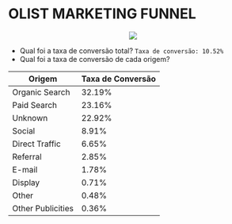 # OLIST MARKETING FUNNEL 

<p align="center">
  <img src="https://cantswingacat.co.uk/wp-content/uploads/2019/08/spongebob-list-gif.gif">
</p>

- Qual foi a taxa de conversão total? ```Taxa de conversão: 10.52%```
- Qual foi a taxa de conversão de cada origem? 

|Origem|Taxa de Conversão|
|---|---|
|Organic Search|32.19%|
|Paid Search|23.16%|
|Unknown|22.92%|
|Social|8.91%|
|Direct Traffic|6.65%|
|Referral|2.85%|
|E-mail|1.78%|
|Display|0.71%|
|Other|0.48%|
|Other Publicities|0.36%|